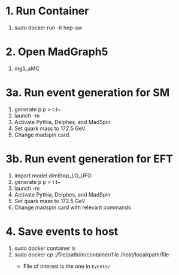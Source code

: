 # 1. Run Container
1. sudo docker run -it hep-sw

# 2. Open MadGraph5
1. mg5_aMC

# 3a. Run event generation for SM
1. generate p p > t t~
2. launch -m
3. Activate Pythia, Delphes, and MadSpin
4. Set quark mass to 172.5 GeV
5. Change madspin card.

# 3b. Run event generation for EFT
1. import model dim6top_LO_UFO
2. generate p p > t t~
3. launch -m
4. Activate Pythia, Delphes, and MadSpin
5. Set quark mass to 172.5 GeV
6. Change madspin card with relevant commands

# 4. Save events to host
1. sudo docker container ls
2. sudo docker cp <containerId>:/file/path/in/container/file /host/local/path/file
    + File of interest is the one in `Events/`